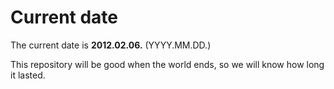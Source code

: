 # Current date

The current date is **2012.02.06.** (YYYY.MM.DD.)

This repository will be good when the world ends, so we will know how long it lasted.